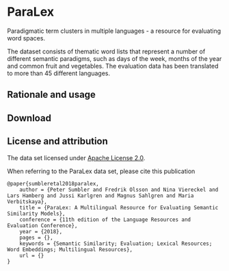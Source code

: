 # ParaLex
Paradigmatic term clusters in multiple languages - a resource for evaluating word spaces.

The dataset consists of thematic word lists that represent a number of different semantic 
paradigms, such as days of the week, months of the year and common fruit and vegetables. 
The evaluation data has been translated to more than 45 different languages.

## Rationale and usage

## Download

## License and attribution

The data set licensed under [Apache License 2.0](ParaLex/LICENSE).

When referring to the ParaLex data set, please cite this publication

    @paper{sumbleretal2018paralex,
        author = {Peter Sumbler and Fredrik Olsson and Nina Viereckel and Lars Hamberg and Jussi Karlgren and Magnus Sahlgren and Maria Verbitskaya},
        title = {ParaLex: A Multilingual Resource for Evaluating Semantic Similarity Models},
        conference = {11th edition of the Language Resources and Evaluation Conference},
        year = {2018},
        pages = {},
        keywords = {Semantic Similarity; Evaluation; Lexical Resources; Word Embeddings; Multilingual Resources},
        url = {}
    }


